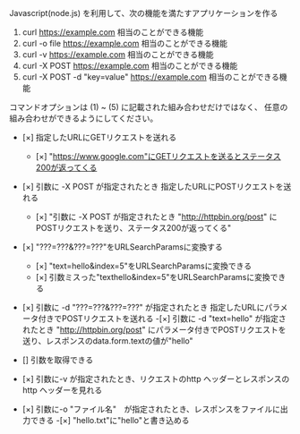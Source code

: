 
Javascript(node.js) を利用して、次の機能を満たすアプリケーションを作る

1. curl https://example.com 相当のことができる機能
2. curl -o file https://example.com 相当のことができる機能
3. curl -v  https://example.com 相当のことができる機能
4. curl -X POST https://example.com 相当のことができる機能
5. curl -X POST -d "key=value" https://example.com 相当のことができる機能

コマンドオプションは (1) ~ (5) に記載された組み合わせだけではなく、
任意の組み合わせができるようにしてください。


- [×] 指定したURLにGETリクエストを送れる
    - [×] "https://www.google.com"にGETリクエストを送るとステータス200が返ってくる


- [×] 引数に -X POST が指定されたとき 指定したURLにPOSTリクエストを送れる
    - [×] "引数に -X POST が指定されたとき "http://httpbin.org/post" に　POSTリクエストを送り、ステータス200が返ってくる"

- [×] "???=???&???=???"をURLSearchParamsに変換する
    - [×] "text=hello&index=5"をURLSearchParamsに変換できる
    - [×] 引数ミスった"texthello&index=5"をURLSearchParamsに変換できる

- [×] 引数に -d "???=???&???=???" が指定されたとき 指定したURLにパラメータ付きでPOSTリクエストを送れる
    -[×] 引数に -d "text=hello" が指定されたとき "http://httpbin.org/post" にパラメータ付きでPOSTリクエストを送り、レスポンスのdata.form.textの値が"hello"

- [] 引数を取得できる

- [×] 引数に-v が指定されたとき、リクエストのhttp ヘッダーとレスポンスのhttp ヘッダーを見れる
- [×] 引数に-o "ファイル名"　が指定されたとき、レスポンスをファイルに出力できる
    -[×] "hello.txt"に"hello"と書き込める
